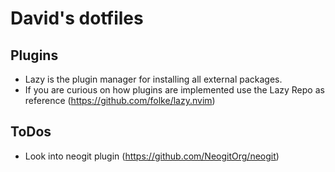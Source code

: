 # David's dotfiles

## Plugins 
- Lazy is the plugin manager for installing all external packages.
- If you are curious on how plugins are implemented use the Lazy Repo as reference (https://github.com/folke/lazy.nvim)

## ToDos
- Look into neogit plugin (https://github.com/NeogitOrg/neogit)
